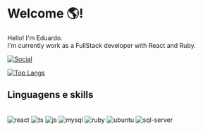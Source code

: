 # Welcome 🌎!

Hello! I'm Eduardo.
<br/>
I'm currently work as a FullStack developer with React and Ruby.
<br/>

[![Social](https://img.shields.io/badge/LinkedIn-0077B5?style=for-the-badge&logo=linkedin&logoColor=white)](https://www.linkedin.com/in/eduardo-felipe-da-silva-siqueira/)

[![Top Langs](https://github-readme-stats.vercel.app/api/top-langs/?username=efsiqueira&layout=compact&theme=dark)](https://github.com/anuraghazra/github-readme-stats)

## Linguagens e skills

<div style="display: inline_block"><br/>
	<img align="center" alt="react" src="https://img.shields.io/badge/-ReactJs-61DAFB?logo=react&logoColor=white&style=for-the-badge" />
	<img align="center" alt="ts" src="https://img.shields.io/badge/TypeScript-3178C6?style=for-the-badge&logo=typescript&logoColor=white" />
	<img align="center" alt="js" src="https://img.shields.io/badge/javascript-black?style=for-the-badge&logo=javascript" />
	<img align="center" alt="mysql" src="https://img.shields.io/badge/MySQL-4479A1?style=for-the-badge&logo=mysql&logoColor=white"/>
	<img align="center" alt="ruby" src="https://img.shields.io/badge/Ruby-CC342D?style=for-the-badge&logo=ruby&logoColor=white"/>
	<img align="center" alt="ubuntu" src="https://img.shields.io/badge/Ubuntu-E95420?style=for-the-badge&logo=ubuntu&logoColor=white"/>
	<img align="center" alt="sql-server" src="https://img.shields.io/badge/Microsoft_SQL_Server-CC2927?style=for-the-badge&logo=microsoft-sql-server&logoColor=white"/>
</div>
